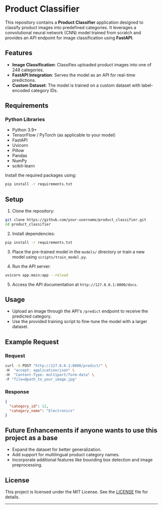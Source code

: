 # Product Classifier

This repository contains a **Product Classifier** application designed to classify product images into predefined categories. It leverages a convolutional neural network (CNN) model trained from scratch and provides an API endpoint for image classification using **FastAPI**.

## Features

- **Image Classification**: Classifies uploaded product images into one of 248 categories.
- **FastAPI Integration**: Serves the model as an API for real-time predictions.
- **Custom Dataset**: The model is trained on a custom dataset with label-encoded category IDs.

## Requirements

### Python Libraries

- Python 3.9+
- TensorFlow / PyTorch (as applicable to your model)
- FastAPI
- Uvicorn
- Pillow
- Pandas
- NumPy
- scikit-learn

Install the required packages using:

```bash
pip install -r requirements.txt
```

## Setup

1. Clone the repository:

```bash
git clone https://github.com/your-username/product_classifier.git
cd product_classifier
```

2. Install dependencies:

```bash
pip install -r requirements.txt
```

3. Place the pre-trained model in the `models/` directory or train a new model using `scripts/train_model.py`.

4. Run the API server:

```bash
uvicorn app.main:app --reload
```

5. Access the API documentation at `http://127.0.0.1:8000/docs`.

## Usage

- Upload an image through the API's `/predict` endpoint to receive the predicted category.
- Use the provided training script to fine-tune the model with a larger dataset.

## Example Request

### Request

```bash
curl -X POST "http://127.0.0.1:8000/predict/" \
-H  "accept: application/json" \
-H  "Content-Type: multipart/form-data" \
-F "file=@path_to_your_image.jpg"
```

### Response

```json
{
  "category_id": 12,
  "category_name": "Electronics"
}
```

## Future Enhancements if anyone wants to use this project as a base

- Expand the dataset for better generalization.
- Add support for multilingual product category names.
- Incorporate additional features like bounding box detection and image preprocessing.

## License

This project is licensed under the MIT License. See the [LICENSE](LICENSE) file for details.

---
